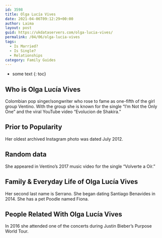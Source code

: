 ```yaml
---
id: 3598
title: Olga Lucía Vives
date: 2021-04-06T09:12:29+00:00
author: Laima
layout: post
guid: https://ukdataservers.com/olga-lucia-vives/
permalink: /04/06/olga-lucia-vives
tags:
  - Is Married?
  - Is Single?
  - Relationships
category: Family Guides
---
```


* some text
{: toc}


## Who is Olga Lucía Vives
                  
                  
                  
Colombian pop singer/songwriter who rose to fame as one-fifth of the girl group Ventino. With the group she is known for the single &#8220;I&#8217;m Not the Only One&#8221; and the viral YouTube video &#8220;Evolucion de Shakira.&#8221; 
                  
              
            
              
            
                
                
                
## Prior to Popularity
                  
                  
                  
Her oldest archived Instagram photo was dated July 2012. 
                  
              
            
              
            
                
                
                
## Random data
                  
                  
                  
She appeared in Ventino&#8217;s 2017 music video for the single &#8220;Volverte a Oír.&#8221; 
                  
              
            
              
            
                
                
                
## Family & Everyday Life of Olga Lucía Vives
                  
                  
                  
Her second last name is Serrano. She began dating Santiago Benavides in 2014. She has a pet Poodle named Fiona.  
                  
              
            
              
            
                
                
                
## People Related With Olga Lucía Vives
                  
                  
                  
In 2016 she attended one of the concerts during Justin Bieber&#8217;s Purpose World Tour. 
                  
              
            
              
            
                
              
            
              
              
            
            
              
            
          
          
          